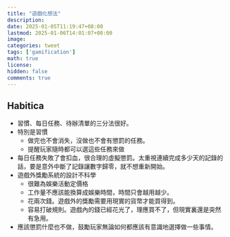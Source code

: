 ```yaml
---
title: "遊戲化想法"
description: 
date: 2025-01-05T11:19:47+08:00
lastmod: 2025-01-06T14:01:07+08:00
image: 
categories: tweet
tags: ['gamification']
math: true
license: 
hidden: false
comments: true
---
```


## Habitica
- 習慣、每日任務、待辦清單的三分法很好。
- 特別是習慣
	- 做完也不會消失，沒做也不會有懲罰的任務。
	- 提醒玩家隨時都可以選這些任務來做
- 每日任務失敗了會扣血，很合理的虛擬懲罰。太重視連續完成多少天的記錄的話，要是意外中斷了記錄讓數字歸零，就不想重新開始。
- 遊戲外獎勵系統的設計不科學
	- 很難為娛樂活動定價格
	- 工作量不應該能換算成娛樂時間，時間只會越用越少。
	- 花兩次錢。遊戲外的獎勵需要用現實的貨幣才能買得到。
	- 容易打破規則。遊戲內的錢已經花光了，理應買不了，但現實裏還是突然有急用。
- 應該懲罰什麼也不做，鼓勵玩家無論如何都應該有意識地選擇做一些事情。

